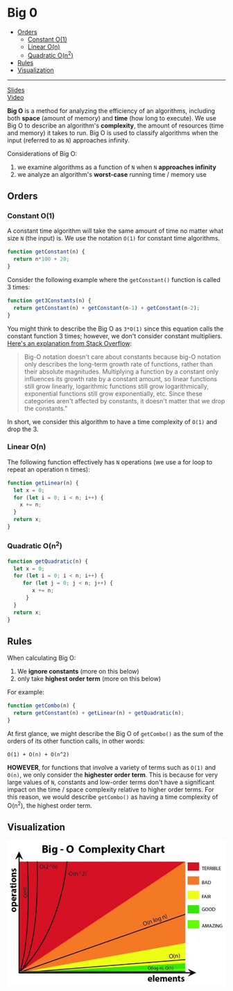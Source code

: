 # Big 0

  - [Orders](#orders)
    - [Constant O(1)](#constant-o1)
    - [Linear O(n)](#linear-on)
    - [Quadratic O(n<sup>2</sup>)](#quadratic-onsup2sup)
  - [Rules](#rules)
  - [Visualization](#visualization)

---

[Slides](https://docs.google.com/presentation/d/1hofPvMHXBBipxNjF7rr6q-qxJclXTXygcL6YIRNEEsY/edit?usp=sharing)  
[Video](https://www.youtube.com/watch?v=__vX2sjlpXU)

**Big O** is a method for analyzing the efficiency of an algorithms, including both **space** (amount of memory) and **time** (how long to execute). We use Big O to describe an algorithm's **complexity**, the amount of resources (time and memory) it takes to run. Big O is used to classify algorithms when the input (referred to as `N`) approaches infinity.

Considerations of Big O:    
1. we examine algorithms as a function of `N` when `N` **approaches infinity**
2. we analyze an algorithm's **worst-case** running time / memory use

## Orders 

### Constant O(1)
A constant time algorithm will take the same amount of time no matter what size `N` (the input) is. We use the notation `O(1)` for constant time algorithms.

```javascript
function getConstant(n) {
  return n*100 + 20;
}
```

Consider the following example where the `getConstant()` function is called 3 times:

```javascript
function get3Constants(n) {
  return getConstant(n) + getConstant(n-1) + getConstant(n-2);
}
```

You might think to describe the Big O as `3*O(1)` since this equation calls the constant function 3 times; however, we don't consider constant multipliers. [Here's an explanation from Stack Overflow](https://stackoverflow.com/questions/22188851/why-is-the-constant-always-dropped-from-big-o-analysis):

> Big-O notation doesn't care about constants because big-O notation only describes the long-term growth rate of functions, rather than their absolute magnitudes. Multiplying a function by a constant only influences its growth rate by a constant amount, so linear functions still grow linearly, logarithmic functions still grow logarithmically, exponential functions still grow exponentially, etc. Since these categories aren't affected by constants, it doesn't matter that we drop the constants."

In short, we consider this algorithm to have a time complexity of `O(1)` and drop the 3.

### Linear O(n)
The following function effectively has `N` operations (we use a for loop to repeat an operation n times):

```javascript
function getLinear(n) {
  let x = 0;
  for (let i = 0; i < n; i++) {
    x += n;
  }
  return x;
}
```

### Quadratic O(n<sup>2</sup>)

```javascript
function getQuadratic(n) {
  let x = 0;
  for (let i = 0; i < n; i++) {
     for (let j = 0; j < n; j++) {
        x += n;
      }
  }
  return x;
}
```

## Rules

When calculating Big O:   
1. We **ignore constants** (more on this below)
2. only take **highest order term** (more on this below)

For example:  
 
```javascript
function getCombo(n) {
  return getConstant(n) + getLinear(n) + getQuadratic(n);
}
```

At first glance, we might describe the Big O of `getCombo()` as the sum of the orders of its other function calls, in other words:

```
O(1) + O(n) + O(n^2)
```

**HOWEVER**, for functions that involve a variety of terms such as `O(1)` and `O(n)`, we only consider the **highester order term**. This is because for very large values of `N`, constants and low-order terms don't have a significant impact on the time / space complexity relative to higher order terms. For this reason, we would describe `getCombo()` as having a time complexity of O(n<sup>2</sup>), the highest order term.


## Visualization
![big o](big0.jpeg)


